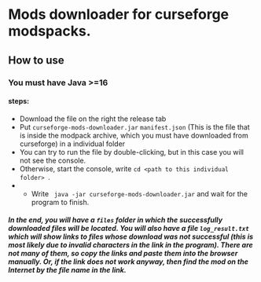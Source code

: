 # Mods downloader for curseforge modspacks.

## How to use

### You must have Java >=16

#### steps:
+ Download the file on the right the release tab
+ Put ```curseforge-mods-downloader.jar``` ```manifest.json``` (This is the file that is inside the modpack archive, which you must have downloaded from curseforge) in a individual folder
+ You can try to run the file by double-clicking, but in this case you will not see the console.
+  Otherwise, start the console, write ```cd <path to this individual folder> ```.
+ + Write ``` java -jar curseforge-mods-downloader.jar``` and wait for the program to finish.

##### In the end, you will have a ```files``` folder in which the successfully downloaded files will be located. You will also have a file ```log_result.txt``` which will show links to files whose download was not successful (this is most likely due to invalid characters in the link in the program). There are not many of them, so copy the links and paste them into the browser manually. Or, if the link does not work anyway, then find the mod on the Internet by the file name in the link.
